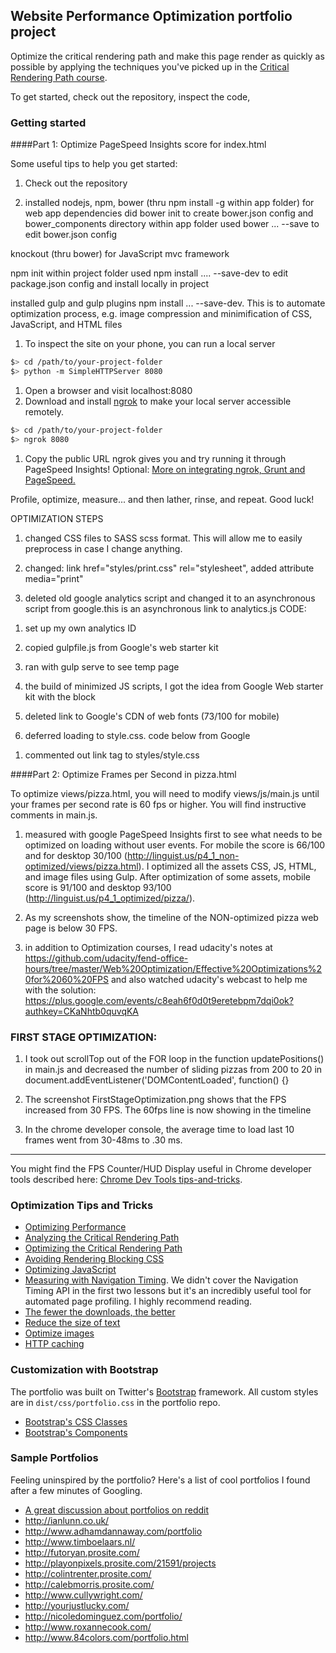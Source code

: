 ## Website Performance Optimization portfolio project

Optimize the critical rendering path and make this page render as quickly as possible by applying the techniques you've picked up in the [Critical Rendering Path course](https://www.udacity.com/course/ud884).

To get started, check out the repository, inspect the code,

### Getting started

####Part 1: Optimize PageSpeed Insights score for index.html

Some useful tips to help you get started:

1. Check out the repository

1. installed nodejs, npm,
bower (thru npm install -g within app folder) for web app dependencies
  did bower init to create bower.json config and bower_components directory within app folder
  used bower ... --save to edit bower.json config

knockout (thru bower) for JavaScript mvc framework

npm init within project folder
  used npm install .... --save-dev to edit package.json config and install locally in project

installed gulp and gulp plugins npm install ... --save-dev. This is to automate optimization process, e.g. image compression and minimification of CSS, JavaScript, and HTML files


1. To inspect the site on your phone, you can run a local server

  ```bash
  $> cd /path/to/your-project-folder
  $> python -m SimpleHTTPServer 8080
  ```

1. Open a browser and visit localhost:8080
1. Download and install [ngrok](https://ngrok.com/) to make your local server accessible remotely.

  ``` bash
  $> cd /path/to/your-project-folder
  $> ngrok 8080
  ```

1. Copy the public URL ngrok gives you and try running it through PageSpeed Insights! Optional: [More on integrating ngrok, Grunt and PageSpeed.](http://www.jamescryer.com/2014/06/12/grunt-pagespeed-and-ngrok-locally-testing/)

Profile, optimize, measure... and then lather, rinse, and repeat. Good luck!


OPTIMIZATION STEPS

1. changed CSS files to SASS scss format. This will allow me to easily preprocess in case I change anything.

1. changed: link href="styles/print.css" rel="stylesheet", added attribute media="print"

1. deleted old google analytics script and changed it to an asynchronous script from google.this is an asynchronous link to analytics.js
CODE:
<script>
  (function(i,s,o,g,r,a,m){i['GoogleAnalyticsObject']=r;i[r]=i[r]||function(){
  (i[r].q=i[r].q||[]).push(arguments)},i[r].l=1*new Date();a=s.createElement(o),
  m=s.getElementsByTagName(o)[0];a.async=1;a.src=g;m.parentNode.insertBefore(a,m)
  })(window,document,'script','//www.google-analytics.com/analytics.js','ga');
  ga('create', 'UA-63683307-1', 'auto');
  ga('send', 'pageview');
</script>

1. set up my own analytics ID

1. copied gulpfile.js from Google's web starter kit

1. ran with gulp serve to see temp page

1. the build of minimized JS scripts, I got the idea from Google Web starter kit with the block <!-- build:js scripts/perfmatters.min.js -->

1. deleted link to Google's CDN of web fonts (73/100 for mobile)

1. deferred loading to style.css. code below from Google
<script>
var cb = function() {
var l = document.createElement('link'); l.rel = 'stylesheet';
l.href = 'styles/style.css';
var h = document.getElementsByTagName('head')[0]; h.parentNode.insertBefore(l, h);
};
var raf = requestAnimationFrame || mozRequestAnimationFrame ||
webkitRequestAnimationFrame || msRequestAnimationFrame;
if (raf) raf(cb);
else window.addEventListener('load', cb);
</script>

1. commented out link tag to styles/style.css

####Part 2: Optimize Frames per Second in pizza.html

To optimize views/pizza.html, you will need to modify views/js/main.js until your frames per second rate is 60 fps or higher. You will find instructive comments in main.js.

1. measured with google PageSpeed Insights first to see what needs to be optimized on loading without user events. For mobile the score is 66/100 and for desktop 30/100 (http://linguist.us/p4_1_non-optimized/views/pizza.html). I optimized all the assets CSS, JS, HTML, and image files using Gulp. After optimization of some assets, mobile score is 91/100 and desktop 93/100 (http://linguist.us/p4_1_optimized/pizza/).

1. As my screenshots show, the timeline of the NON-optimized pizza web page is below 30 FPS.

1. in addition to Optimization courses, I read udacity's notes at https://github.com/udacity/fend-office-hours/tree/master/Web%20Optimization/Effective%20Optimizations%20for%2060%20FPS and also watched udacity's webcast to help me with the solution: https://plus.google.com/events/c8eah6f0d0t9eretebpm7dqi0ok?authkey=CKaNhtb0quvqKA

### FIRST STAGE OPTIMIZATION:
1. I took out scrollTop out of the FOR loop in the function updatePositions() in main.js and decreased the number of sliding pizzas from 200 to 20 in document.addEventListener('DOMContentLoaded', function() {}

1. The screenshot FirstStageOptimization.png shows that the FPS increased from 30 FPS. The 60fps line is now showing in the timeline

1. In the chrome developer console, the average time to load last 10 frames went from 30-48ms to .30 ms.

-----------------------------
You might find the FPS Counter/HUD Display useful in Chrome developer tools described here: [Chrome Dev Tools tips-and-tricks](https://developer.chrome.com/devtools/docs/tips-and-tricks).

### Optimization Tips and Tricks
* [Optimizing Performance](https://developers.google.com/web/fundamentals/performance/ "web performance")
* [Analyzing the Critical Rendering Path](https://developers.google.com/web/fundamentals/performance/critical-rendering-path/analyzing-crp.html "analyzing crp")
* [Optimizing the Critical Rendering Path](https://developers.google.com/web/fundamentals/performance/critical-rendering-path/optimizing-critical-rendering-path.html "optimize the crp!")
* [Avoiding Rendering Blocking CSS](https://developers.google.com/web/fundamentals/performance/critical-rendering-path/render-blocking-css.html "render blocking css")
* [Optimizing JavaScript](https://developers.google.com/web/fundamentals/performance/critical-rendering-path/adding-interactivity-with-javascript.html "javascript")
* [Measuring with Navigation Timing](https://developers.google.com/web/fundamentals/performance/critical-rendering-path/measure-crp.html "nav timing api"). We didn't cover the Navigation Timing API in the first two lessons but it's an incredibly useful tool for automated page profiling. I highly recommend reading.
* <a href="https://developers.google.com/web/fundamentals/performance/optimizing-content-efficiency/eliminate-downloads.html">The fewer the downloads, the better</a>
* <a href="https://developers.google.com/web/fundamentals/performance/optimizing-content-efficiency/optimize-encoding-and-transfer.html">Reduce the size of text</a>
* <a href="https://developers.google.com/web/fundamentals/performance/optimizing-content-efficiency/image-optimization.html">Optimize images</a>
* <a href="https://developers.google.com/web/fundamentals/performance/optimizing-content-efficiency/http-caching.html">HTTP caching</a>

### Customization with Bootstrap
The portfolio was built on Twitter's <a href="http://getbootstrap.com/">Bootstrap</a> framework. All custom styles are in `dist/css/portfolio.css` in the portfolio repo.

* <a href="http://getbootstrap.com/css/">Bootstrap's CSS Classes</a>
* <a href="http://getbootstrap.com/components/">Bootstrap's Components</a>

### Sample Portfolios

Feeling uninspired by the portfolio? Here's a list of cool portfolios I found after a few minutes of Googling.

* <a href="http://www.reddit.com/r/webdev/comments/280qkr/would_anybody_like_to_post_their_portfolio_site/">A great discussion about portfolios on reddit</a>
* <a href="http://ianlunn.co.uk/">http://ianlunn.co.uk/</a>
* <a href="http://www.adhamdannaway.com/portfolio">http://www.adhamdannaway.com/portfolio</a>
* <a href="http://www.timboelaars.nl/">http://www.timboelaars.nl/</a>
* <a href="http://futoryan.prosite.com/">http://futoryan.prosite.com/</a>
* <a href="http://playonpixels.prosite.com/21591/projects">http://playonpixels.prosite.com/21591/projects</a>
* <a href="http://colintrenter.prosite.com/">http://colintrenter.prosite.com/</a>
* <a href="http://calebmorris.prosite.com/">http://calebmorris.prosite.com/</a>
* <a href="http://www.cullywright.com/">http://www.cullywright.com/</a>
* <a href="http://yourjustlucky.com/">http://yourjustlucky.com/</a>
* <a href="http://nicoledominguez.com/portfolio/">http://nicoledominguez.com/portfolio/</a>
* <a href="http://www.roxannecook.com/">http://www.roxannecook.com/</a>
* <a href="http://www.84colors.com/portfolio.html">http://www.84colors.com/portfolio.html</a>

